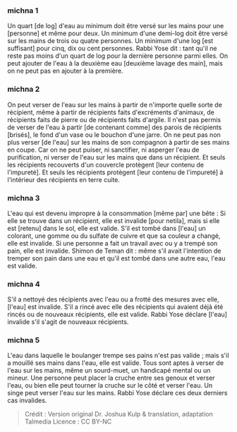 
### michna 1
Un quart [de log] d'eau au minimum doit être versé sur les mains pour une [personne] et même pour deux. Un minimum d'une demi-log doit être versé sur les mains de trois ou quatre personnes. Un minimum d'une log [est suffisant] pour cinq, dix ou cent personnes. Rabbi Yose dit : tant qu'il ne reste pas moins d'un quart de log pour la dernière personne parmi elles. On peut ajouter de l'eau à la deuxième eau [deuxième lavage des main], mais on ne peut pas en ajouter à la première.

### michna 2
On peut verser de l'eau sur les mains à partir de n'importe quelle sorte de récipient, même à partir de récipients faits d'excréments d'animaux, de récipients faits de pierre ou de récipients faits d'argile. Il n'est pas permis de verser de l'eau à partir [de contenant comme] des parois de récipients [brisés], le fond d'un vase ou le bouchon d'une jarre. On ne peut pas non plus verser [de l'eau] sur les mains de son compagnon à partir de ses mains en coupe. Car on ne peut puiser, ni sanctifier, ni asperger l'eau de purification, ni verser de l'eau sur les mains que dans un récipient. Et seuls les récipients recouverts d'un couvercle protègent [leur contenu de l'impureté]. Et seuls les récipients protègent [leur contenu de l'impureté] à l'intérieur des récipients en terre cuite.

### michna 3
L'eau qui est devenu impropre à la consommation [même par] une bête : Si elle se trouve dans un récipient, elle est invalide [pour netila], mais si elle est [retenu] dans le sol, elle est valide. S'il est tombé dans [l'eau] un colorant, une gomme ou du sulfate de cuivre et que sa couleur a changé, elle est invalide. Si une personne a fait un travail avec ou y a trempé son pain, elle est invalide. Shimon de Teman dit : même s'il avait l'intention de tremper son pain dans une eau et qu'il est tombé dans une autre eau, l'eau est valide.

### michna 4
S'il a nettoyé des récipients avec l'eau ou a frotté des mesures avec elle, [l'eau] est invalide. S'il a rincé avec elle des récipients qui avaient déjà été rincés ou de nouveaux récipients, elle est valide. Rabbi Yose déclare [l'eau] invalide s'il s'agit de nouveaux récipients.

### michna 5
L'eau dans laquelle le boulanger trempe ses pains n'est pas valide ; mais s'il a mouillé ses mains dans l'eau, elle est valide. Tous sont aptes à verser de l'eau sur les mains, même un sourd-muet, un handicapé mental ou un mineur. Une personne peut placer la cruche entre ses genoux et verser l'eau, ou bien elle peut tourner la cruche sur le côté et verser l'eau. Un singe peut verser l'eau sur les mains. Rabbi Yose déclare ces deux derniers cas invalides.

>Crédit : Version original Dr. Joshua Kulp & translation, adaptation Talmedia
>Licence : CC BY-NC